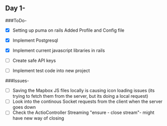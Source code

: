 ## Day 1-
###ToDo-
- [X] Setting up puma on rails
Added Profile and Config file
- [X] Implement Postgresql 
- [X] Implement current javascript libraries in rails

- [ ] Create safe API keys
- [ ] Implement test code into new project

###Issues-
- [ ] Saving the Mapbox JS files locally is causing icon loading issues (its trying to fetch them from the server, but its doing a local request)
- [ ] Look into the continous Socket requests from the client when the server goes down
- [ ] Check the ActioController Streaming "ensure - close stream"- might have new way of closing